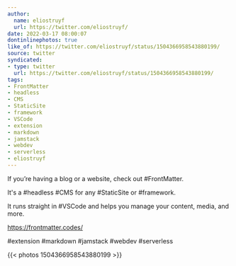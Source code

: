 ```yaml
---
author:
  name: eliostruyf
  url: https://twitter.com/eliostruyf/
date: 2022-03-17 08:00:07
dontinlinephotos: true
like_of: https://twitter.com/eliostruyf/status/1504366958543880199/
source: twitter
syndicated:
- type: twitter
  url: https://twitter.com/eliostruyf/status/1504366958543880199/
tags:
- FrontMatter
- headless
- CMS
- StaticSite
- framework
- VSCode
- extension
- markdown
- jamstack
- webdev
- serverless
- eliostruyf
---
```


If you’re having a blog or a website, check out #FrontMatter. 



It's a #headless #CMS for any #StaticSite or #framework. 



It runs straight in #VSCode and helps you manage your content, media, and more.



https://frontmatter.codes/



#extension #markdown #jamstack #webdev #serverless 

{{< photos 1504366958543880199 >}}